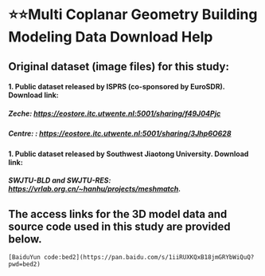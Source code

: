 # ⭐️⭐️Multi Coplanar Geometry Building Modeling Data Download Help 

## Original dataset (image files) for this study:

#### 1. Public dataset released by ISPRS (co-sponsored by EuroSDR). Download link:

##### Zeche:  https://eostore.itc.utwente.nl:5001/sharing/f49J04Pjc

##### Centre: : https://eostore.itc.utwente.nl:5001/sharing/3Jhp6O628

#### 1. Public dataset released by Southwest Jiaotong University. Download link:

##### SWJTU-BLD and SWJTU-RES: https://vrlab.org.cn/~hanhu/projects/meshmatch.



## The access links for the 3D model data and source code used in this study are provided below.

```
[BaiduYun code:bed2](https://pan.baidu.com/s/1iiRUXKQxB18jmGRYbWiQuQ?pwd=bed2)
```